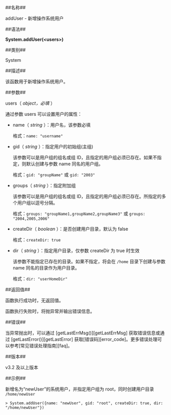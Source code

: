 ##名称##

addUser - 新增操作系统用户

##语法##

**System.addUser(\<users\>)**

##类别##

System

##描述##

该函数用于新增操作系统用户。

##参数##

users（ *object，必填* ）

通过参数 users 可以设置用户的属性：

- name（ *string* ）：用户名，该参数必填

    格式：`name: "username"`

- gid（ *string* ）：指定用户的初始组(主组)

    该参数可以是用户组的组名或组 ID，且指定的用户组必须已存在。如果不指定，则默认创建与参数 name 同名的用户组。

    格式：`gid: "groupName"` 或 `gid: "2003"`

- groups（ *string* ）：指定附加组

    该参数可以是用户组的组名或组 ID，且指定的用户组必须已存在。所指定的多个用户组以逗号分隔。

    格式：`groups: "groupName1,groupName2,groupName3"` 或 `groups: "2004,2005,2006"`

- createDir（ *boolean* ）：是否创建用户目录，默认为 false

    格式：`createDir: true`

- dir（ *string* ）：指定用户目录，仅参数 createDir 为 true 时生效

    该参数不能指定已存在的目录。如果不指定，将会在 `/home` 目录下创建与参数 name 同名的目录作为用户目录。

    格式：`dir: "userHomeDir"`


##返回值##

函数执行成功时，无返回值。

函数执行失败时，将抛异常并输出错误信息。

##错误##

当异常抛出时，可以通过 [getLastErrMsg()][getLastErrMsg] 获取错误信息或通过 [getLastError()][getLastError] 获取[错误码][error_code]。更多错误处理可以参考[常见错误处理指南][faq]。

##版本##

v3.2 及以上版本

##示例##

新增名为“newUser”的系统用户，并指定用户组为 root，同时创建用户目录 `/home/newUser`

```lang-javascript
> System.addUser({name: "newUser", gid: "root", createDir: true, dir: "/home/newUser"})
```


[^_^]:
    本文使用的所有引用及链接
[getLastErrMsg]:manual/Manual/Sequoiadb_Command/Global/getLastErrMsg.md
[getLastError]:manual/Manual/Sequoiadb_Command/Global/getLastError.md
[error_code]:manual/Manual/Sequoiadb_error_code.md
[faq]:manual/FAQ/faq_sdb.md